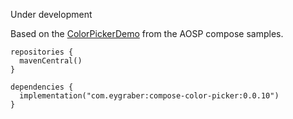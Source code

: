 Under development

Based on the [ColorPickerDemo](https://cs.android.com/androidx/platform/frameworks/support/+/androidx-main:compose/material/material/integration-tests/material-demos/src/main/java/androidx/compose/material/demos/ColorPickerDemo.kt) from the AOSP compose samples.

```
repositories {
  mavenCentral()
}

dependencies {
  implementation("com.eygraber:compose-color-picker:0.0.10")
}
```
